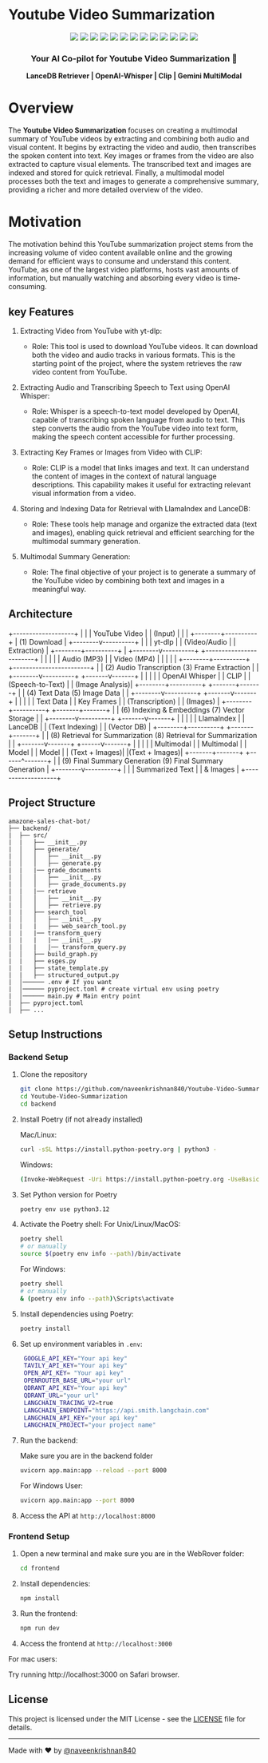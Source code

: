 # Youtube Video Summarization

<div align="center">
  <!-- Backend -->
  <img src="https://img.shields.io/badge/Python-3776AB?style=for-the-badge&logo=python&logoColor=white" />
  <img src="https://img.shields.io/badge/yt--dlp-FF4F00?style=for-the-badge&logo=yt-dlp&logoColor=white" />
  <img src="https://img.shields.io/badge/FastAPI-009688?style=for-the-badge&logo=fastapi&logoColor=white" />
  <img src="https://img.shields.io/badge/Google_Multimodal-4285F4?style=for-the-badge&logo=google&logoColor=white" />
  <img src="https://img.shields.io/badge/LlamaIndex-4F5B93?style=for-the-badge&logo=llamaindex&logoColor=white" />
  <img src="https://img.shields.io/badge/LanceDB-4F5B93?style=for-the-badge&logo=lancedb&logoColor=white" />
  <img src="https://img.shields.io/badge/Transformers-2D2D2D?style=for-the-badge&logo=transformers&logoColor=white" />
  <img src="https://img.shields.io/badge/Torch-EE4C2C?style=for-the-badge&logo=pytorch&logoColor=white" />
  <img src="https://img.shields.io/badge/TorchVision-EE4C2C?style=for-the-badge&logo=pytorch&logoColor=white" />
  <img src="https://img.shields.io/badge/MoviePy-FF4F00?style=for-the-badge&logo=moviepy&logoColor=white" />
  
  <!-- Frontend -->
  <img src="https://img.shields.io/badge/JavaScript-F7DF1E?style=for-the-badge&logo=javascript&logoColor=black" />
  <img src="https://img.shields.io/badge/Tailwind_CSS-38B2AC?style=for-the-badge&logo=tailwind-css&logoColor=white" />
  <img src="https://img.shields.io/badge/React-61DAFB?style=for-the-badge&logo=react&logoColor=black" />

  <h3>Your AI Co-pilot for Youtube Video Summarization 🚀</h3>

  <p align="center">
    <b> LanceDB Retriever | OpenAI-Whisper | Clip | Gemini MultiModal  </b>
  </p>
</div>

# Overview
The <b> Youtube Video Summarization </b> focuses on creating a multimodal summary of YouTube videos by extracting and combining both audio and visual content. It begins by extracting the video and audio, then transcribes the spoken content into text. Key images or frames from the video are also extracted to capture visual elements. The transcribed text and images are indexed and stored for quick retrieval. Finally, a multimodal model processes both the text and images to generate a comprehensive summary, providing a richer and more detailed overview of the video.

# Motivation
The motivation behind this YouTube summarization project stems from the increasing volume of video content available online and the growing demand for efficient ways to consume and understand this content. YouTube, as one of the largest video platforms, hosts vast amounts of information, but manually watching and absorbing every video is time-consuming.

## key Features
  1. Extracting Video from YouTube with yt-dlp:
       - Role: This tool is used to download YouTube videos. It can download both the video and audio tracks in various formats. This is the starting point of the project, where the system retrieves the raw video content from YouTube.

  2. Extracting Audio and Transcribing Speech to Text using OpenAI Whisper:
       - Role: Whisper is a speech-to-text model developed by OpenAI, capable of transcribing spoken language from audio to text. This step converts the audio from the 
               YouTube video into text form, making the speech content accessible for further processing.
  3. Extracting Key Frames or Images from Video with CLIP:
       - Role: CLIP is a model that links images and text. It can understand the content of images in the context of natural language descriptions. This capability makes it 
               useful for extracting relevant visual information from a video.
  4. Storing and Indexing Data for Retrieval with LlamaIndex and LanceDB:
        - Role: These tools help manage and organize the extracted data (text and images), enabling quick retrieval and efficient searching for the multimodal summary generation.
  5. Multimodal Summary Generation:
        - Role: The final objective of your project is to generate a summary of the YouTube video by combining both text and images in a meaningful way.

## Architecture
   +-------------------+ | | | YouTube Video | | (Input) | | | +--------+----------+ | (1) Download | +--------v----------+ | | | yt-dlp | | (Video/Audio | | Extraction) | +--------+----------+ | +--------v----------+ +------------------------+ | | | |
| Audio (MP3) | | Video (MP4) | | | | | +--------+----------+ +------------------------+ | | (2) Audio Transcription (3) Frame Extraction | | +--------v----------+ +-------v-------+ | | | | | OpenAI Whisper | | CLIP | | (Speech-to-Text) | | (Image Analysis)| +--------+----------+ +-------+-------+ | | (4) Text Data (5) Image Data | | +--------v----------+ +-------v-------+ | | | | | Text Data | | Key Frames | | (Transcription) | | (Images) | +--------+----------+ +-------+-------+ | | (6) Indexing & Embeddings (7) Vector Storage
| | +--------v----------+ +-------v-------+ | | | | | LlamaIndex | | LanceDB | | (Text Indexing) | | (Vector DB) | +--------+----------+ +-------+-------+ | | (8) Retrieval for Summarization (8) Retrieval for Summarization | | +-------v-------+ +------v-------+ | | | | | Multimodal | | Multimodal | | Model | | Model | | (Text + Images)| |(Text + Images)| +-------+-------+ +------^-------+ | | (9) Final Summary Generation (9) Final Summary Generation |
+--------v----------+
| |
| Summarized Text |
| & Images |
+-------------------+


## Project Structure 
```
amazone-sales-chat-bot/
├── backend/
|  ├── src/
|  |   ├── __init__.py
|  │   ├── generate/                           
|  │   │   ├── __init__.py                     
|  │   │   ├── generate.py             
|  |   |── grade_documents
|  │   │   ├── __init__.py             
|  │   │   ├── grade_documents.py  
|  |   |── retrieve   
|  │   │   ├── __init__.py         
|  │   │   ├── retrieve.py         
|  |   ├── search_tool             
|  │   │   ├── __init__.py         
|  |   |   ├── web_search_tool.py  
|  |   |── transform_query
|  |   |   |── __init__.py
|  |   |   |── transform_query.py
|  │   ├── build_graph.py          
|  |   ├── esges.py
|  |   ├── state_template.py       
|  |   ├── structured_output.py 
|  │────── .env # If you want
|  │────── pyproject.toml # create virtual env using poetry
|  │────── main.py # Main entry point
|  ├── pyproject.toml
|  ├── ...
```

## Setup Instructions

### Backend Setup

1. Clone the repository
   ```bash
   git clone https://github.com/naveenkrishnan840/Youtube-Video-Summarization.git
   cd Youtube-Video-Summarization
   cd backend
   ```

2. Install Poetry (if not already installed)

   Mac/Linux:
   ```bash
   curl -sSL https://install.python-poetry.org | python3 -
   ```
   Windows:
   ```bash
   (Invoke-WebRequest -Uri https://install.python-poetry.org -UseBasicParsing).Content | python -
   ```

3. Set Python version for Poetry
   ```bash
   poetry env use python3.12
   ```

4. Activate the Poetry shell:
   For Unix/Linux/MacOS:
   ```bash
   poetry shell
   # or manually
   source $(poetry env info --path)/bin/activate
   ```
   For Windows:
   ```bash
   poetry shell
   # or manually
   & (poetry env info --path)\Scripts\activate
   ```

5. Install dependencies using Poetry:
   ```bash
   poetry install
   ```

6. Set up environment variables in `.env`:
   ```bash
    GOOGLE_API_KEY="Your api key"
    TAVILY_API_KEY="Your api key"
    OPEN_API_KEY= "Your api key"
    OPENROUTER_BASE_URL="your url"
    QDRANT_API_KEY="Your api key"
    QDRANT_URL="your url"
    LANGCHAIN_TRACING_V2=true
    LANGCHAIN_ENDPOINT="https://api.smith.langchain.com"
    LANGCHAIN_API_KEY="your api key"
    LANGCHAIN_PROJECT="your project name"
   ```

7. Run the backend:

   Make sure you are in the backend folder

    ```bash
    uvicorn app.main:app --reload --port 8000 
    ```

   For Windows User:

    ```bash
    uvicorn app.main:app --port 8000
    ```

8. Access the API at `http://localhost:8000`

### Frontend Setup

1. Open a new terminal and make sure you are in the WebRover folder:
   ```bash
   cd frontend
   ```

2. Install dependencies:
   ```bash
   npm install
   ```

3. Run the frontend:
   ```bash
   npm run dev
   ```

4. Access the frontend at `http://localhost:3000`

For mac users: 

Try running http://localhost:3000 on Safari browser. 

## License

This project is licensed under the MIT License - see the [LICENSE](LICENSE) file for details.

---

Made with ❤️ by [@naveenkrishnan840](https://github.com/naveenkrishnan840)

